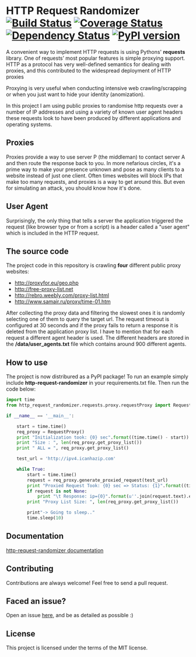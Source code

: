 # HTTP Request Randomizer  [![Build Status](https://travis-ci.org/pgaref/HTTP_Request_Randomizer.svg?branch=master)](https://travis-ci.org/pgaref/HTTP_Request_Randomizer) [![Coverage Status](https://coveralls.io/repos/github/pgaref/HTTP_Request_Randomizer/badge.svg?branch=master)](https://coveralls.io/github/pgaref/HTTP_Request_Randomizer?branch=master) [![Dependency Status](https://gemnasium.com/badges/github.com/pgaref/HTTP_Request_Randomizer.svg)](https://gemnasium.com/github.com/pgaref/HTTP_Request_Randomizer) [![PyPI version](https://badge.fury.io/py/http-request-randomizer.svg)](https://badge.fury.io/py/http-request-randomizer)

A convenient way to implement HTTP requests is using Pythons' **requests** library.
One of requests’ most popular features is simple proxying support.
HTTP as a protocol has very well-defined semantics for dealing with proxies, and this contributed to the widespread deployment of HTTP proxies

Proxying is very useful when conducting intensive web crawling/scrapping or when you just want to hide your identity (anomization).

In this project I am using public proxies to randomise http requests over a number of IP addresses and using a variety of known user agent headers these requests look to have been produced by different applications and operating systems.


## Proxies

Proxies provide a way to use server P (the middleman) to contact server A and then route the response back to you. In more nefarious circles, it's a prime way to make your presence unknown and pose as many clients to a website instead of just one client.
Often times websites will block IPs that make too many requests, and proxies is a way to get around this. But even for simulating an attack, you should know how it's done.


## User Agent

Surprisingly, the only thing that tells a server the application triggered the request (like browser type or from a script) is a header called a "user agent" which is included in the HTTP request.

## The source code

The project code in this repository is crawling **four** different public proxy websites:
* http://proxyfor.eu/geo.php
* http://free-proxy-list.net
* http://rebro.weebly.com/proxy-list.html
* http://www.samair.ru/proxy/time-01.htm 

After collecting the proxy data and filtering the slowest ones it is randomly selecting one of them to query the target url.
The request timeout is configured at 30 seconds and if the proxy fails to return a response it is deleted from the application proxy list.
I have to mention that for each request a different agent header is used. The different headers are stored in the **/data/user_agents.txt** file which contains around 900 different agents.

## How to use

The project is now distribured as a PyPI package!
To run an example simply include **http-request-randomizer** in your requirements.txt file.
Then run the code below:

````python
import time
from http_request_randomizer.requests.proxy.requestProxy import RequestProxy

if __name__ == '__main__':

    start = time.time()
    req_proxy = RequestProxy()
    print "Initialization took: {0} sec".format((time.time() - start))
    print "Size : ", len(req_proxy.get_proxy_list())
    print " ALL = ", req_proxy.get_proxy_list()

    test_url = 'http://ipv4.icanhazip.com'

    while True:
        start = time.time()
        request = req_proxy.generate_proxied_request(test_url)
        print "Proxied Request Took: {0} sec => Status: {1}".format((time.time() - start), request.__str__())
        if request is not None:
            print "\t Response: ip={0}".format(u''.join(request.text).encode('utf-8'))
        print "Proxy List Size: ", len(req_proxy.get_proxy_list())

        print"-> Going to sleep.."
        time.sleep(10)
````

## Documentation 

[http-request-randomizer documentation](http://pythonhosted.org/http-request-randomizer)


## Contributing

Contributions are always welcome! Feel free to send a pull request.

## Faced an issue?

Open an issue [here](https://github.com/pgaref/HTTP_Request_Randomizer/issues), and be as detailed as possible :)

## License

This project is licensed under the terms of the MIT license.
